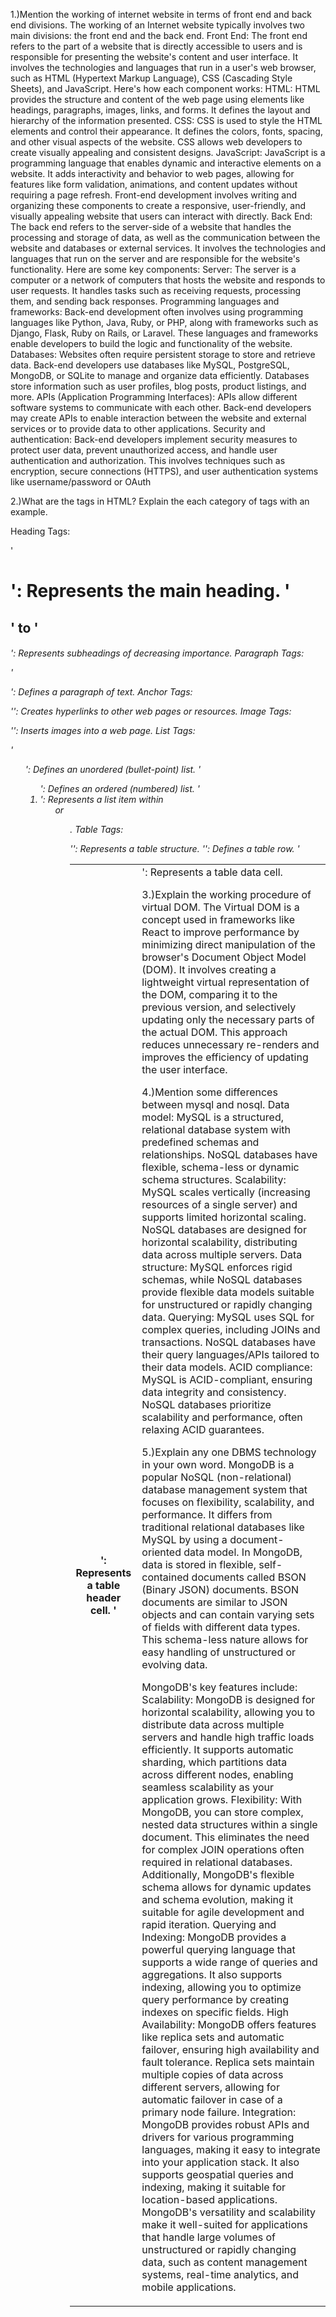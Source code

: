 1.)Mention the working of internet website in terms of front end and back end divisions.
The working of an Internet website typically involves two main divisions: the front end and the back end.
Front End:
The front end refers to the part of a website that is directly accessible to users and is responsible for presenting the website's content and user interface. It involves the technologies and languages that run in a user's web browser, such as HTML (Hypertext Markup Language), CSS (Cascading Style Sheets), and JavaScript. Here's how each component works:
HTML: HTML provides the structure and content of the web page using elements like headings, paragraphs, images, links, and forms. It defines the layout and hierarchy of the information presented.
CSS: CSS is used to style the HTML elements and control their appearance. It defines the colors, fonts, spacing, and other visual aspects of the website. CSS allows web developers to create visually appealing and consistent designs.
JavaScript: JavaScript is a programming language that enables dynamic and interactive elements on a website. It adds interactivity and behavior to web pages, allowing for features like form validation, animations, and content updates without requiring a page refresh.
Front-end development involves writing and organizing these components to create a responsive, user-friendly, and visually appealing website that users can interact with directly.
Back End:
The back end refers to the server-side of a website that handles the processing and storage of data, as well as the communication between the website and databases or external services. It involves the technologies and languages that run on the server and are responsible for the website's functionality. Here are some key components:
Server: The server is a computer or a network of computers that hosts the website and responds to user requests. It handles tasks such as receiving requests, processing them, and sending back responses.
Programming languages and frameworks: Back-end development often involves using programming languages like Python, Java, Ruby, or PHP, along with frameworks such as Django, Flask, Ruby on Rails, or Laravel. These languages and frameworks enable developers to build the logic and functionality of the website.
Databases: Websites often require persistent storage to store and retrieve data. Back-end developers use databases like MySQL, PostgreSQL, MongoDB, or SQLite to manage and organize data efficiently. Databases store information such as user profiles, blog posts, product listings, and more.
APIs (Application Programming Interfaces): APIs allow different software systems to communicate with each other. Back-end developers may create APIs to enable interaction between the website and external services or to provide data to other applications.
Security and authentication: Back-end developers implement security measures to protect user data, prevent unauthorized access, and handle user authentication and authorization. This involves techniques such as encryption, secure connections (HTTPS), and user authentication systems like username/password or OAuth

2.)What are the tags in HTML? Explain the each category of tags with an example. 

Heading Tags:

'<h1>': Represents the main heading.
'<h2>' to '<h6>': Represents subheadings of decreasing importance.
Paragraph Tags:

'<p>': Defines a paragraph of text.
Anchor Tags:

'<a>': Creates hyperlinks to other web pages or resources.
Image Tags:

'<img>': Inserts images into a web page.
List Tags:

'<ul>': Defines an unordered (bullet-point) list.
'<ol>': Defines an ordered (numbered) list.
'<li>': Represents a list item within <ul> or <ol>.
Table Tags:

'<table>': Represents a table structure.
'<tr>': Defines a table row.
'<th>': Represents a table header cell.
'<td>': Represents a table data cell.

3.)Explain the working procedure of virtual DOM.
The Virtual DOM is a concept used in frameworks like React to improve performance by minimizing direct manipulation of the browser's Document Object Model 
(DOM). It involves creating a lightweight virtual representation of the DOM, comparing it to the previous version, and selectively updating only the 
necessary parts of the actual DOM. This approach reduces unnecessary re-renders and improves the efficiency of updating the user interface.

4.)Mention some differences between mysql and nosql.
Data model: MySQL is a structured, relational database system with predefined schemas and relationships. NoSQL databases have flexible, schema-less or dynamic schema structures.
Scalability: MySQL scales vertically (increasing resources of a single server) and supports limited horizontal scaling. NoSQL databases are designed for 
horizontal scalability, distributing data across multiple servers.
Data structure: MySQL enforces rigid schemas, while NoSQL databases provide flexible data models suitable for unstructured or rapidly changing data.
Querying: MySQL uses SQL for complex queries, including JOINs and transactions. NoSQL databases have their query languages/APIs tailored to their data 
models.
ACID compliance: MySQL is ACID-compliant, ensuring data integrity and consistency. NoSQL databases prioritize scalability and
 performance, often relaxing ACID guarantees.

5.)Explain any one DBMS technology in your own word. 
MongoDB is a popular NoSQL (non-relational) database management system that focuses on flexibility, scalability, and performance. It differs from traditional relational databases like MySQL by using a document-oriented data model.
In MongoDB, data is stored in flexible, self-contained documents called BSON (Binary JSON) documents. BSON documents are similar to JSON objects and can contain varying sets of fields with different data types. This schema-less nature allows for easy handling of unstructured or evolving data.

MongoDB's key features include:
Scalability: MongoDB is designed for horizontal scalability, allowing you to distribute data across multiple servers and handle high traffic loads efficiently. It supports automatic sharding, which partitions data across different nodes, enabling seamless scalability as your application grows.
Flexibility: With MongoDB, you can store complex, nested data structures within a single document. This eliminates the need for complex JOIN operations often required in relational databases. Additionally, MongoDB's flexible schema allows for dynamic updates and schema evolution, making it suitable for agile development and rapid iteration.
Querying and Indexing: MongoDB provides a powerful querying language that supports a wide range of queries and aggregations. It also supports indexing, allowing you to optimize query performance by creating indexes on specific fields.
High Availability: MongoDB offers features like replica sets and automatic failover, ensuring high availability and fault tolerance. Replica sets maintain multiple copies of data across different servers, allowing for automatic failover in case of a primary node failure.
Integration: MongoDB provides robust APIs and drivers for various programming languages, making it easy to integrate into your application stack. It also supports geospatial queries and indexing, making it suitable for location-based applications.
MongoDB's versatility and scalability make it well-suited for applications that handle large volumes of unstructured or rapidly changing data, such as content management systems, real-time analytics, and mobile applications.


